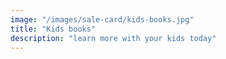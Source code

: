 ```yaml
---
image: "/images/sale-card/kids-books.jpg"
title: "Kids books"
description: "learn more with your kids today"
---
```

